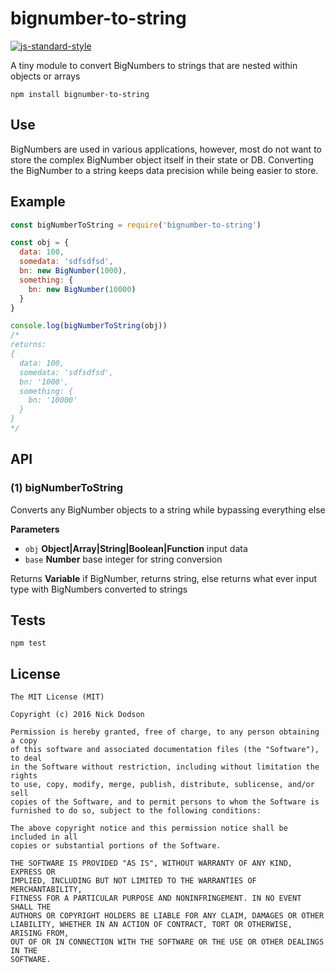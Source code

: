 # bignumber-to-string

[![js-standard-style](https://cdn.rawgit.com/feross/standard/master/badge.svg)](https://github.com/feross/standard)

A tiny module to convert BigNumbers to strings that are nested within objects or arrays

```
npm install bignumber-to-string
```

## Use

BigNumbers are used in various applications, however, most do not want to store
the complex BigNumber object itself in their state or DB. Converting the BigNumber
to a string keeps data precision while being easier to store.

## Example

```js
const bigNumberToString = require('bignumber-to-string')

const obj = {
  data: 100,
  somedata: 'sdfsdfsd',
  bn: new BigNumber(1000),
  something: {
    bn: new BigNumber(10000)
  }
}

console.log(bigNumberToString(obj))
/*
returns:
{
  data: 100,
  somedata: 'sdfsdfsd',
  bn: '1000',
  something: {
    bn: '10000'
  }
}
*/
```

## API

### (1) bigNumberToString

Converts any BigNumber objects to a string while bypassing everything else

**Parameters**

-   `obj` **Object|Array|String|Boolean|Function** input data
-   `base` **Number** base integer for string conversion

Returns **Variable** if BigNumber, returns string, else returns what ever input type with BigNumbers converted to strings

## Tests

```
npm test
```

## License

```
The MIT License (MIT)

Copyright (c) 2016 Nick Dodson

Permission is hereby granted, free of charge, to any person obtaining a copy
of this software and associated documentation files (the "Software"), to deal
in the Software without restriction, including without limitation the rights
to use, copy, modify, merge, publish, distribute, sublicense, and/or sell
copies of the Software, and to permit persons to whom the Software is
furnished to do so, subject to the following conditions:

The above copyright notice and this permission notice shall be included in all
copies or substantial portions of the Software.

THE SOFTWARE IS PROVIDED "AS IS", WITHOUT WARRANTY OF ANY KIND, EXPRESS OR
IMPLIED, INCLUDING BUT NOT LIMITED TO THE WARRANTIES OF MERCHANTABILITY,
FITNESS FOR A PARTICULAR PURPOSE AND NONINFRINGEMENT. IN NO EVENT SHALL THE
AUTHORS OR COPYRIGHT HOLDERS BE LIABLE FOR ANY CLAIM, DAMAGES OR OTHER
LIABILITY, WHETHER IN AN ACTION OF CONTRACT, TORT OR OTHERWISE, ARISING FROM,
OUT OF OR IN CONNECTION WITH THE SOFTWARE OR THE USE OR OTHER DEALINGS IN THE
SOFTWARE.
```
